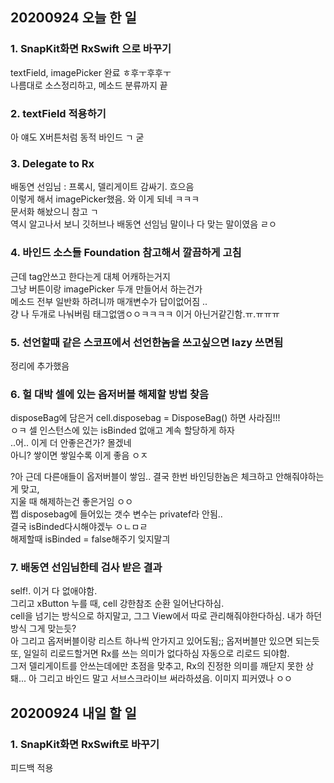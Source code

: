 ## 20200924 오늘 한 일
### 1. SnapKit화면 RxSwift 으로 바꾸기
textField, imagePicker 완료 ㅎ후ㅜ후후ㅜ  
나름대로 소스정리하고, 메소드 분류까지 끝

### 2. textField 적용하기
아 얘도 X버튼처럼 동적 바인드 ㄱ 굳

### 3. Delegate to Rx
배동연 선임님 : 프록시, 델리게이트 감싸기. 흐으음  
이렇게 해서 imagePicker했음. 와 이게 되네 ㅋㅋㅋ   
문서화 해놨으니 참고 ㄱ  
역시 알고나서 보니 깃허브나 배동연 선임님 말이나 다 맞는 말이였음 ㄹㅇ

### 4. 바인드 소스들 Foundation 참고해서 깔끔하게 고침
근데 tag안쓰고 한다는게 대체 어캐하는거지  
그냥 버튼이랑 imagePicker 두개 만들어서 하는건가   
메소드 전부 일반화 하려니까 매개변수가 답이없어짐 ..  
걍 나 두개로 나눠버림 태그없앰ㅇㅇㅋㅋㅋㅋ 이거 아닌거같긴함.ㅠ.ㅠㅠㅠ  

### 5. 선언할때 같은 스코프에서 선언한놈을 쓰고싶으면 lazy 쓰면됨
정리에 추가했음

### 6. 헐 대박 셀에 있는 옵저버블 해제할 방법 찾음
disposeBag에 담은거 cell.disposebag = DisposeBag() 하면 사라짐!!!  
ㅇㅋ 셀 인스턴스에 있는 isBinded 없애고 계속 할당하게 하자  
..어.. 이게 더 안좋은건가? 몰겠네  
아니? 쌓이면 쌓일수록 이게 좋음 ㅇㅈ

?아 근데 다른애들이 옵저버블이 쌓임.. 결국 한번 바인딩한놈은 체크하고 안해줘야하는게 맞고,  
지울 때 해제하는건 좋은거임 ㅇㅇ  
쩝 disposebag에 들어있는 갯수 변수는 privatef라 안됨..  
결국 isBinded다시해야겠누 ㅇㄴㅁㄹ  
해제할때 isBinded = false해주기 잊지말긔  

### 7. 배동연 선임님한테 검사 받은 결과
self!. 이거 다 없애야함.  
그리고 xButton 누를 때, cell 강한참조 순환 일어난다하심.  
cell을 넘기는 방식으로 하지말고, 그그 View에서 따로 관리해줘야한다하심. 내가 하던방식 그게 맞는듯?  
아 그리고 옵저버블이랑 리스트 하나씩 안가지고 있어도됨;; 옵저버블만 있으면 되는듯   
또, 일일히 리로드할거면 Rx를 쓰는 의미가 없다하심 자동으로 리로드 되야함.  
그저 델리게이트를 안쓰는데에만 초점을 맞추고, Rx의 진정한 의미를 깨닫지 못한 상퇘...
아 그리고 바인드 말고 서브스크라이브 써라하셨음. 이미지 피커였나 ㅇㅇ


## 20200924 내일 할 일
### 1. SnapKit화면 RxSwift로 바꾸기
피드백 적용

